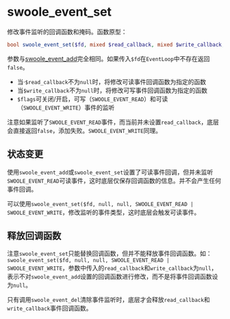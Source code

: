# swoole_event_set

修改事件监听的回调函数和掩码。函数原型：
```php
bool swoole_event_set($fd, mixed $read_callback, mixed $write_callback, int $flags);
```

参数与[swoole_event_add](https://wiki.swoole.com/wiki/page/119.html)完全相同。如果传入`$fd`在`EventLoop`中不存在返回`false`。

* 当·`$read_callback`不为`null`时，将修改可读事件回调函数为指定的函数
* 当`$write_callback`不为`null`时，将修改可写事件回调函数为指定的函数
* `$flags`可关闭/开启，可写（`SWOOLE_EVENT_READ`）和可读（`SWOOLE_EVENT_WRITE`）事件的监听

注意如果监听了`SWOOLE_EVENT_READ`事件，而当前并未设置`read_callback`，底层会直接返回`false`，添加失败。`SWOOLE_EVENT_WRITE`同理。

状态变更
----
使用`swoole_event_add`或`swoole_event_set`设置了可读事件回调，但并未监听`SWOOLE_EVENT_READ`可读事件，这时底层仅保存回调函数的信息。并不会产生任何事件回调。

可以使用`swoole_event_set($fd, null, null, SWOOLE_EVENT_READ | SWOOLE_EVENT_WRITE`，修改监听的事件类型，这时底层会触发可读事件。

释放回调函数
----
注意`swoole_event_set`只能替换回调函数，但并不能释放事件回调函数。如：`swoole_event_set($fd, null, null, SWOOLE_EVENT_READ | SWOOLE_EVENT_WRITE`，参数中传入的`read_callback`和`write_callback`为`null`，表示不对`swoole_event_add`设置的回调函数进行修改，而不是将事件回调函数设为`null`。

只有调用`swoole_event_del`清除事件监听时，底层才会释放`read_callback`和`write_callback`事件回调函数。